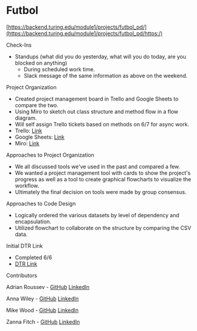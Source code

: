 # Futbol

[https://backend.turing.edu/module1/projects/futbol_pd/](https://backend.turing.edu/module1/projects/futbol_pd/https:/)

Check-Ins

* Standups (what did you do yesterday, what will you do today, are you blocked on anything)
  * During scheduled work time.
  * Slack message of the same information as above on the weekend.

Project Organization

* Created project management board in Trello and Google Sheets to compare the two.
* Using Miro to sketch out class structure and method flow in a flow diagram.
* Will self assign Trello tickets based on methods on 6/7 for async work.
* Trello: [Link](https://trello.com/b/8ReVyYLY/futbolhttps:/)
* Google Sheets: [Link](https://docs.google.com/spreadsheets/d/1YA3LX85hV-Ohxf_duq2SnGeDf0Khd6s3ENpZlSsFh6M/edit?usp=sharing)
* Miro: [Link](https://miro.com/app/board/uXjVMBWhmqA=/?share_link_id=316400926794)

Approaches to Project Organization

* We all discussed tools we've used in the past and compared a few.
* We wanted a project management tool with cards to show the project's progress as well as a tool to create graphical flowcharts to visualize the workflow.
* Ultimately the final decision on tools were made by group consensus.

Approaches to Code Design

* Logically ordered the various datasets by level of dependency and encapsulation.
* Utilized flowchart to collaborate on the structure by comparing the CSV data.

Initial DTR Link

* Completed 6/6
* [DTR Link](https://docs.google.com/document/d/10C-c-COPt0LIgLb33aqogaZtMEXT0b1F-wKJ2H_MvGs/edit)

Contributors

Adrian Roussev - [GitHub](https://github.com/adrianRoussev) [LinkedIn](https://www.linkedin.com/in/adrian-roussev-1630a4193/)

Anna Wiley - [GitHub](https://github.com/awiley33) [LinkedIn](https://www.linkedin.com/in/anna-wiley-83524969/)

Mike Wood - [GitHub](https://github.com/MWoodshop) [LinkedIn](https://www.linkedin.com/in/michaelwilliamwood/)

Zanna Fitch - [GitHub](https://github.com/z-fitch) [LinkedIn](https://www.linkedin.com/in/zanna-fitch-2841a1279/)

